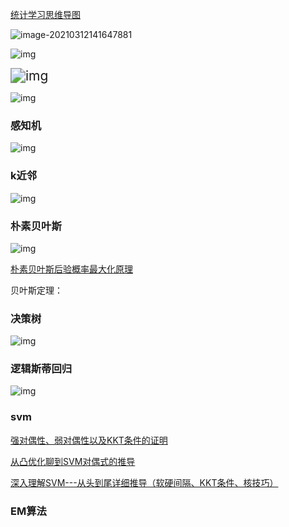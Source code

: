 [统计学习思维导图](https://www.jiqizhixin.com/articles/2018-07-23-7)

![image-20210312141647881](https://xy-cloud-images.oss-cn-shanghai.aliyuncs.com/img/image-20210312141647881.png)

![img](https://xy-cloud-images.oss-cn-shanghai.aliyuncs.com/img/统计学习概论.png)

<img src="https://xy-cloud-images.oss-cn-shanghai.aliyuncs.com/img/1532329381742.png" alt="img" style="zoom:150%;" />

![img](https://xy-cloud-images.oss-cn-shanghai.aliyuncs.com/img/1532329440949.png)

### 感知机

![img](https://xy-cloud-images.oss-cn-shanghai.aliyuncs.com/img/1532329563404.png)



### k近邻

![img](https://xy-cloud-images.oss-cn-shanghai.aliyuncs.com/img/1532329807867.png)

### 朴素贝叶斯

![img](https://xy-cloud-images.oss-cn-shanghai.aliyuncs.com/img/1532329876793.png)

[朴素贝叶斯后验概率最大化原理](https://blog.csdn.net/rea_utopia/article/details/78881415)

贝叶斯定理：

### 决策树

![img](https://xy-cloud-images.oss-cn-shanghai.aliyuncs.com/img/1532330978739.png)

### 逻辑斯蒂回归

![img](https://xy-cloud-images.oss-cn-shanghai.aliyuncs.com/img/1532331041221.png)

### svm

 

[强对偶性、弱对偶性以及KKT条件的证明](https://blog.csdn.net/Cyril_KI/article/details/107741019)

[从凸优化聊到SVM对偶式的推导](https://zhuanlan.zhihu.com/p/91267375)

[深入理解SVM---从头到尾详细推导（软硬间隔、KKT条件、核技巧）](https://blog.csdn.net/Cyril_KI/article/details/107601621)

### EM算法



























































































































































































































































































































































































































































































































































































































































































































































































































































































































































































































































































































































































































































































































































































































































































































































































































































































































































































































​                                                                                                                                                                                                                                                         